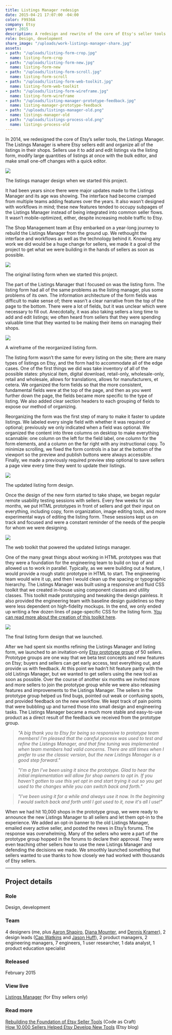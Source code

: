 ```yaml
---
title: Listings Manager redesign
date: 2015-04-21 17:07:00 -04:00
color: F9936A
company: Etsy
year: 2015
description: A redesign and rewrite of the core of Etsy's seller tools.
role: Design, development
share_image: "/uploads/work-listings-manager-share.jpg"
assets:
- path: "/uploads/listing-form-crop.jpg"
  name: listing-form-crop
- path: "/uploads/listing-form-new.jpg"
  name: listing-form-new
- path: "/uploads/listing-form-scroll.jpg"
  name: listing-form-scroll
- path: "/uploads/listing-form-web-toolkit.jpg"
  name: listing-form-web-toolkit
- path: "/uploads/listing-form-wireframe.jpg"
  name: listing-form-wireframe
- path: "/uploads/listing-manager-prototype-feedback.jpg"
  name: listing-manager-prototype-feedback
- path: "/uploads/listings-manager-old.png"
  name: listings-manager-old
- path: "/uploads/listings-process-old.png"
  name: listings-process-old
---
```


In 2014, we redesigned the core of Etsy’s seller tools, the Listings Manager. The Listings Manager is where Etsy sellers edit and organize all of the listings in their shops. Sellers use it to add and edit listings via the listing form, modify large quantities of listings at once with the bulk editor, and make small one-off changes with a quick editor.

<div class="jh-text-cms__img jh-text-cms__img--full-width">
  <img src="/uploads/listings-manager-old.png">
  <p class="jh-text-cms__img__caption">The listings manager design when we started this project.</p>
</div>

It had been years since there were major updates made to the Listings Manager and its age was showing. The interface had become cramped from multiple teams adding features over the years. It also wasn’t designed with workflows in mind; these new features tended to occupy subpages of the Listings Manager instead of being integrated into common seller flows. It wasn’t mobile-optimized, either, despite increasing mobile traffic to Etsy.

The Shop Management team at Etsy embarked on a year-long journey to rebuild the Listings Manager from the ground up. We rethought the interface and workflows as well as the technology behind it. Knowing any work we did would be a huge change for sellers, we made it a goal of the project to get what we were building in the hands of sellers as soon as possible.

<div class="jh-text-cms__img jh-text-cms__img--full-width">
  <img src="/uploads/listings-process-old.png">
  <p class="jh-text-cms__img__caption">The original listing form when we started this project.</p>
</div>

The part of the Listings Manager that I focused on was the listing form. The listing form had all of the same problems as the listing manager, plus some problems of its own. The information architecture of the form fields was difficult to make sense of; there wasn’t a clear narrative from the top of the page to the bottom. There were a lot of fields, but it was unclear which were necessary to fill out. Anecdotally, it was also taking sellers a long time to add and edit listings; we often heard from sellers that they were spending valuable time that they wanted to be making their items on managing their shops.

<div class="jh-text-cms__img jh-text-cms__img--scrollable">
  <div class="jh-text-cms__img--scrollable__container">
    <img src="/uploads/listing-form-wireframe.jpg">
  </div>
  <p class="jh-text-cms__img__caption">A wireframe of the reorganized listing form.</p>
</div>

The listing form wasn’t the same for every listing on the site; there are many types of listings on Etsy, and the form had to accommodate all of the edge cases. One of the first things we did was take inventory of all of the possible states: physical item, digital download, retail-only, wholesale-only, retail and wholesale, allows for translations, allows for manufacturers, et cetera. We organized the form fields so that the more consistent, fundamental fields were at the top of the page, and then as you went further down the page, the fields became more specific to the type of listing. We also added clear section headers to each grouping of fields to expose our method of organizing.

Reorganizing the form was the first step of many to make it faster to update listings. We labeled every single field with whether it was required or optional; previously we only indicated when a field was optional. We organized the content into three columns on desktop to make everything scannable: one column on the left for the field label, one column for the form elements, and a column on the far right with any instructional copy. To minimize scrolling, we fixed the form controls in a bar at the bottom of the viewport so the preview and publish buttons were always accessible. Finally, we made a previously required preview step optional to save sellers a page view every time they went to update their listings.

<div class="jh-text-cms__img jh-text-cms__img--full-width">
  <img src="/uploads/listing-form-new.jpg">
  <p class="jh-text-cms__img__caption">The updated listing form design.</p>
</div>

Once the design of the new form started to take shape, we began regular remote usability testing sessions with sellers. Every few weeks for six months, we put HTML prototypes in front of sellers and got their input on everything, including copy, form organization, image editing tools, and more experimental ways of editing the listing form. These sessions kept us on track and focused and were a constant reminder of the needs of the people for whom we were designing.

<div class="jh-text-cms__img jh-text-cms__img--full-width">
  <img src="/uploads/listing-form-web-toolkit.jpg">
  <p class="jh-text-cms__img__caption">The web toolkit that powered the updated listings manager.</p>
</div>

One of the many great things about working in HTML prototypes was that they were a foundation for the engineering team to build on top of and allowed us to work in parallel. Typically, as we were building out a feature, I would provide a rough static prototype in HTML to start. The engineering team would wire it up, and then I would clean up the spacing or typographic hierarchy. The Listings Manager was built using a responsive and fluid CSS toolkit that we created in-house using component classes and utility classes. This toolkit made prototyping and tweaking the design painless. It also provided the engineering team with baseline design guidelines so they were less dependent on high-fidelity mockups. In the end, we only ended up writing a few dozen lines of page-specific CSS for the listing form. [You can read more about the creation of this toolkit here](../etsy-web-toolkit).

<div class="jh-text-cms__img jh-text-cms__img--scrollable">
  <div class="jh-text-cms__img--scrollable__container">
    <img src="/uploads/listing-form-scroll.jpg">
  </div>
  <p class="jh-text-cms__img__caption">The final listing form design that we launched.</p>
</div>

After we had spent six months refining the Listings Manager and listing form, we launched to an invitation-only [Etsy prototype group](https://www.etsy.com/prototypes) of 50 sellers. Prototype groups are one way that we beta test concepts and new features on Etsy; buyers and sellers can get early access, test everything out, and provide us with feedback. At this point we hadn’t hit feature parity with the old Listings Manager, but we wanted to get sellers using the new tool as soon as possible. Over the course of another six months we invited more and more sellers to join the prototype group while we were also releasing features and improvements to the Listings Manager. The sellers in the prototype group helped us find bugs, pointed out weak or confusing spots, and provided feedback on the new workflow. We kept track of pain points that were bubbling up and turned those into small design and engineering tasks. The Listings Manager became a much more stable and easy-to-use product as a direct result of the feedback we received from the prototype group.

> *"A big thank you to Etsy for being so responsive to prototype team members! I'm pleased that the careful process was used to test and refine the Listings Manager, and that fine tuning was implemented when team members had valid concerns. There are still times when I prefer to use the classic version, but the new Listings Manager is a good step forward."*

> *"I'm a fan I've been using it since the prototype. Glad to hear the initial implementation will allow for shop owners to opt in. If you haven't gotten to use this yet opt in and start trying it out so you get used to the changes while you can switch back and forth."*

> *"I've been using it for a while and always use it now. In the beginning I would switch back and forth until I got used to it, now it's all I use!"*


When we had hit 10,000 shops in the prototype group, we were ready to announce the new Listings Manager to all sellers and let them opt-in to the experience. We added an opt-in banner to the old Listings Manager, emailed every active seller, and posted the news in Etsy’s forums. The response was overwhelming.  Many of the sellers who were a part of the prototype group hopped in the forums to declare their approval. They were even teaching other sellers how to use the new Listings Manager and defending the decisions we made. We smoothly launched something that sellers wanted to use thanks to how closely we had worked with thousands of Etsy sellers.


---

## Project details

<div class="jh-text-cms__project-details">
  <div>
    <h3>Role</h3>
  </div>
  <div>
    <p>Design, development</p>
  </div>
  <div>
    <h3>Team</h3>
  </div>
  <div>
    <p>4 designers (me, plus <a href="http://aaron.mn">Aaron Shapiro</a>, <a href="https://broccolini.net">Diana Mounter</a>, and <a href="http://dennispkramer.com">Dennis Kramer</a>), 2 design leads (<a href="https://capwatkins.com">Cap Watkins</a> and <a href="https://jason-huff.com">Jason Huff</a>), 2 product managers, 2 engineering managers, 7 engineers, 1 user researcher, 1 data analyst, 1 product education specialist</p>
  </div>
  <div>
    <h3>Released</h3>
  </div>
  <div>
    <p>February 2015</p>
  </div>
  <div>
    <h3>View live</h3>
  </div>
  <div>
    <p><a href="http://etsy.com/your/shops/me/tools/listings">Listings Manager</a> (for Etsy sellers only)</p>
  </div>
  <div>
    <h3>Read more</h3>
  </div>
  <div>
    <p><a href="https://codeascraft.com/2015/02/05/rebuilding-the-foundation-of-etsy-seller-tools/">Rebuilding the Foundation of Etsy Seller Tools</a> (Code as Craft)
  <br><a href="https://blog.etsy.com/news/2015/how-10000-sellers-helped-etsy-develop-new-tools/">How 10,000 Sellers Helped Etsy Develop New Tools</a> (Etsy blog)</p>
  </div>
</div>
